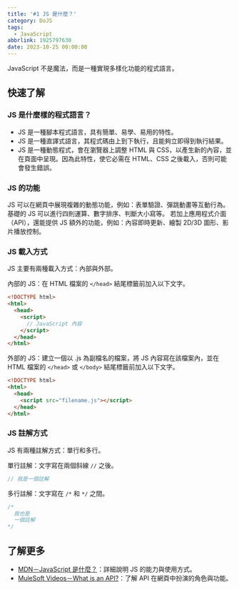 ```yaml
---
title: '#1 JS 是什麼？'
category: DoJS
tags:
  - JavaScript
abbrlink: 1925797630
date: 2023-10-25 00:00:00
---
```

JavaScript 不是魔法，而是一種實現多樣化功能的程式語言。
<!-- more -->
## 快速了解
### JS 是什麼樣的程式語言？
- JS 是一種腳本程式語言，具有簡單、易學、易用的特性。
- JS 是一種直譯式語言，其程式碼由上到下執行，且能夠立即得到執行結果。
- JS 是一種動態程式，會在瀏覽器上調整 HTML 與 CSS，以產生新的內容，並在頁面中呈現。因為此特性，使它必需在 HTML、CSS 之後載入，否則可能會發生錯誤。
### JS 的功能
JS 可以在網頁中展現複雜的動態功能，例如：表單驗證、彈跳動畫等互動行為。
基礎的 JS 可以進行四則運算、數字排序、判斷大小寫等。
若加上應用程式介面（API），還能提供 JS 額外的功能，例如：內容即時更新、繪製 2D/3D 圖形、影片播放控制。
### JS 載入方式
JS 主要有兩種載入方式：內部與外部。

內部的 JS：在 HTML 檔案的 `</head>` 結尾標籤前加入以下文字。
```html
<!DOCTYPE html>
<html>
  <head>
    <script>
      // JavaScript 內容
    </script>
  </head>
</html>
```
外部的 JS：建立一個以 .js 為副檔名的檔案，將 JS 內容寫在該檔案內，並在 HTML 檔案的 `</head>` 或 `</body>` 結尾標籤前加入以下文字。
```html
<!DOCTYPE html>
<html>
  <head>
    <script src="filename.js"></script>
  </head>
</html>
```
### JS 註解方式
JS 有兩種註解方式：單行和多行。

單行註解：文字寫在兩個斜線 `//` 之後。
```jsx
// 我是一個註解
```
多行註解：文字寫在 `/*` 和 `*/` 之間。
```jsx
/*
  我也是
  一個註解
*/
```
## 了解更多
- [MDN－JavaScript 是什麼？](https://developer.mozilla.org/zh-TW/docs/Learn/JavaScript/First_steps/What_is_JavaScript)：詳細說明 JS 的能力與使用方式。
- [MuleSoft Videos－What is an API?](https://www.youtube.com/watch?v=zvKadd9Cflc)：了解 API 在網頁中扮演的角色與功能。